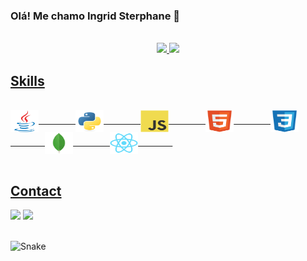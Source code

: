 ### Olá! Me chamo Ingrid Sterphane 👋
</br>

 <div>
<div align="center">
  <a href="https://github.com/ingridsterphane">
  <img height="170em" src="https://github-readme-stats.vercel.app/api?username=ingridsterphane&show_icons=true&theme=dracula"/>
  <img height="170em" src="https://github-readme-stats.vercel.app/api/top-langs/?username=ingridsterphane&layout=compact&theme=dracula"/>
</div>
 
 
 ## Skills
<div style="display: inline_block"><br>
 
 <img align="center" alt="Ingridsterphane-java" height="35" width="45" src="https://raw.githubusercontent.com/devicons/devicon/master/icons/java/java-original.svg">
 &nbsp;&nbsp;&nbsp;&nbsp;&nbsp;&nbsp;&nbsp;&nbsp;&nbsp;&nbsp;&nbsp;&nbsp;&nbsp;
 
  <img align="center" alt="Ingridsterphane-Python" height="35" width="45" src="https://raw.githubusercontent.com/devicons/devicon/master/icons/python/python-original.svg">
 &nbsp;&nbsp;&nbsp;&nbsp;&nbsp;&nbsp;&nbsp;&nbsp;&nbsp;&nbsp;&nbsp;&nbsp;&nbsp;
 
  <img align="center" alt="Ingridsterphane-Js" height="35" width="45" src="https://raw.githubusercontent.com/devicons/devicon/master/icons/javascript/javascript-original.svg">
 &nbsp;&nbsp;&nbsp;&nbsp;&nbsp;&nbsp;&nbsp;&nbsp;&nbsp;&nbsp;&nbsp;&nbsp;&nbsp;
 
  <img align="center" alt="Ingridsterphane-HTML" height="35" width="45" src="https://raw.githubusercontent.com/devicons/devicon/master/icons/html5/html5-original.svg">
 &nbsp;&nbsp;&nbsp;&nbsp;&nbsp;&nbsp;&nbsp;&nbsp;&nbsp;&nbsp;&nbsp;&nbsp;&nbsp;
 
  <img align="center" alt="Ingridsterphane-CSS" height="35" width="45" src="https://raw.githubusercontent.com/devicons/devicon/master/icons/css3/css3-original.svg">
 &nbsp;&nbsp;&nbsp;&nbsp;&nbsp;&nbsp;&nbsp;&nbsp;&nbsp;&nbsp;&nbsp;&nbsp;&nbsp;
 
 <img align="center" alt="Ingridsterphane-MongoDB" height="35" width="45" src="https://raw.githubusercontent.com/devicons/devicon/master/icons/mongodb/mongodb-original.svg">
 &nbsp;&nbsp;&nbsp;&nbsp;&nbsp;&nbsp;&nbsp;&nbsp;&nbsp;&nbsp;&nbsp;&nbsp;&nbsp;
 
 <img align="center" alt="Ingridsterphane-React" height="35" width="45" src="https://raw.githubusercontent.com/devicons/devicon/master/icons/react/react-original.svg">
   &nbsp;&nbsp;&nbsp;&nbsp;&nbsp;&nbsp;&nbsp;&nbsp;&nbsp;&nbsp;&nbsp;&nbsp;&nbsp;
  
 
  

 
</div>
  
</br>

## Contact 
<div> 
  <a href="https://www.linkedin.com/in/ingrid-sterphane-40706518b/" target="_blank"><img src="https://img.shields.io/badge/-LinkedIn-%230077B5?style=for-the-badge&logo=linkedin&logoColor=white" target="_blank"></a> 
  <a href = "mailto: ingridsterphane@hotmail.com"><img src="https://img.shields.io/badge/-Hotmail-0078D4?style=for-the-badge&logo=Microsoft-Outlook&logoColor=white" target="_blank"></a>
 </br>
</br>
 
  ![Snake](https://user-images.githubusercontent.com/123701331/220799676-5d7a8914-d7e6-4944-816a-e93f76c0dd3c.svg)
 
</div>



